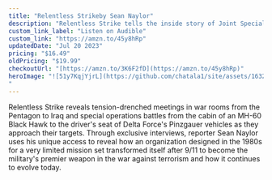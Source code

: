 ```yaml
---
title: "Relentless Strikeby Sean Naylor"
description: "Relentless Strike tells the inside story of Joint Special Operations Command, the secret military organization that, during the past decade, has revolutionized counterterrorism, seamlessly fusing intelligence and operational skills to conduct missions that hit the headlines and those that have remained in the shadows - until now. Because JSOC includes the military's most storied special operations units - Delta Force, SEAL Team Six, the 75th Ranger Regiment - as well as America's most secret aviation and intelligence units, this is their story, too. "
custom_link_label: "Listen on Audible"
custom_link: "https://amzn.to/45y8hRp"
updatedDate: "Jul 20 2023"
pricing: "$16.49"
oldPricing: "$19.99"
checkoutUrl: "[https://amzn.to/3K6F2fD](https://amzn.to/45y8hRp)"
heroImage: "![51y7KqjYjrL](https://github.com/chatala1/site/assets/16328550/076c0542-0397-4da2-a00a-a22cfd18189e)
"
---
```


Relentless Strike reveals tension-drenched meetings in war rooms from the Pentagon to Iraq and special operations battles from the cabin of an MH-60 Black Hawk to the driver's seat of Delta Force's Pinzgauer vehicles as they approach their targets. Through exclusive interviews, reporter Sean Naylor uses his unique access to reveal how an organization designed in the 1980s for a very limited mission set transformed itself after 9/11 to become the military's premier weapon in the war against terrorism and how it continues to evolve today. 
